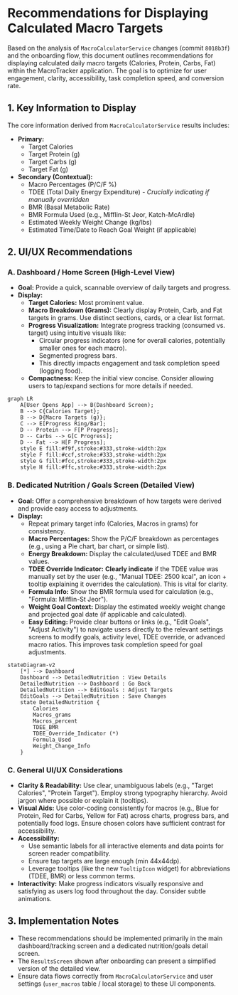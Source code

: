 # Recommendations for Displaying Calculated Macro Targets

Based on the analysis of `MacroCalculatorService` changes (commit `8018b3f`) and the onboarding flow, this document outlines recommendations for displaying calculated daily macro targets (Calories, Protein, Carbs, Fat) within the MacroTracker application. The goal is to optimize for user engagement, clarity, accessibility, task completion speed, and conversion rate.

## 1. Key Information to Display

The core information derived from `MacroCalculatorService` results includes:

*   **Primary:**
    *   Target Calories
    *   Target Protein (g)
    *   Target Carbs (g)
    *   Target Fat (g)
*   **Secondary (Contextual):**
    *   Macro Percentages (P/C/F %)
    *   TDEE (Total Daily Energy Expenditure) - *Crucially indicating if manually overridden*
    *   BMR (Basal Metabolic Rate)
    *   BMR Formula Used (e.g., Mifflin-St Jeor, Katch-McArdle)
    *   Estimated Weekly Weight Change (kg/lbs)
    *   Estimated Time/Date to Reach Goal Weight (if applicable)

## 2. UI/UX Recommendations

### A. Dashboard / Home Screen (High-Level View)

*   **Goal:** Provide a quick, scannable overview of daily targets and progress.
*   **Display:**
    *   **Target Calories:** Most prominent value.
    *   **Macro Breakdown (Grams):** Clearly display Protein, Carb, and Fat targets in grams. Use distinct sections, cards, or a clear list format.
    *   **Progress Visualization:** Integrate progress tracking (consumed vs. target) using intuitive visuals like:
        *   Circular progress indicators (one for overall calories, potentially smaller ones for each macro).
        *   Segmented progress bars.
        *   This directly impacts engagement and task completion speed (logging food).
    *   **Compactness:** Keep the initial view concise. Consider allowing users to tap/expand sections for more details if needed.

```mermaid
graph LR
    A[User Opens App] --> B(Dashboard Screen);
    B --> C{Calories Target};
    B --> D{Macro Targets (g)};
    C --> E[Progress Ring/Bar];
    D -- Protein --> F[P Progress];
    D -- Carbs --> G[C Progress];
    D -- Fat --> H[F Progress];
    style E fill:#f9f,stroke:#333,stroke-width:2px
    style F fill:#ccf,stroke:#333,stroke-width:2px
    style G fill:#fcc,stroke:#333,stroke-width:2px
    style H fill:#ffc,stroke:#333,stroke-width:2px
```

### B. Dedicated Nutrition / Goals Screen (Detailed View)

*   **Goal:** Offer a comprehensive breakdown of how targets were derived and provide easy access to adjustments.
*   **Display:**
    *   Repeat primary target info (Calories, Macros in grams) for consistency.
    *   **Macro Percentages:** Show the P/C/F breakdown as percentages (e.g., using a Pie chart, bar chart, or simple list).
    *   **Energy Breakdown:** Display the calculated/used TDEE and BMR values.
    *   **TDEE Override Indicator:** **Clearly indicate** if the TDEE value was manually set by the user (e.g., "Manual TDEE: 2500 kcal", an icon + tooltip explaining it overrides the calculation). This is vital for clarity.
    *   **Formula Info:** Show the BMR formula used for calculation (e.g., "Formula: Mifflin-St Jeor").
    *   **Weight Goal Context:** Display the estimated weekly weight change and projected goal date (if applicable and calculated).
    *   **Easy Editing:** Provide clear buttons or links (e.g., "Edit Goals", "Adjust Activity") to navigate users directly to the relevant settings screens to modify goals, activity level, TDEE override, or advanced macro ratios. This improves task completion speed for goal adjustments.

```mermaid
stateDiagram-v2
    [*] --> Dashboard
    Dashboard --> DetailedNutrition : View Details
    DetailedNutrition --> Dashboard : Go Back
    DetailedNutrition --> EditGoals : Adjust Targets
    EditGoals --> DetailedNutrition : Save Changes
    state DetailedNutrition {
        Calories
        Macros_grams
        Macros_percent
        TDEE_BMR
        TDEE_Override_Indicator (*)
        Formula_Used
        Weight_Change_Info
    }
```

### C. General UI/UX Considerations

*   **Clarity & Readability:** Use clear, unambiguous labels (e.g., "Target Calories", "Protein Target"). Employ strong typography hierarchy. Avoid jargon where possible or explain it (tooltips).
*   **Visual Aids:** Use color-coding consistently for macros (e.g., Blue for Protein, Red for Carbs, Yellow for Fat) across charts, progress bars, and potentially food logs. Ensure chosen colors have sufficient contrast for accessibility.
*   **Accessibility:**
    *   Use semantic labels for all interactive elements and data points for screen reader compatibility.
    *   Ensure tap targets are large enough (min 44x44dp).
    *   Leverage tooltips (like the new `TooltipIcon` widget) for abbreviations (TDEE, BMR) or less common terms.
*   **Interactivity:** Make progress indicators visually responsive and satisfying as users log food throughout the day. Consider subtle animations.

## 3. Implementation Notes

*   These recommendations should be implemented primarily in the main dashboard/tracking screen and a dedicated nutrition/goals detail screen.
*   The `ResultsScreen` shown after onboarding can present a simplified version of the detailed view.
*   Ensure data flows correctly from `MacroCalculatorService` and user settings (`user_macros` table / local storage) to these UI components.